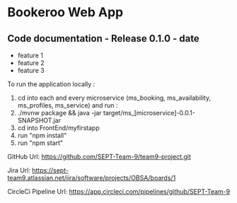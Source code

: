 # Bookeroo Web App
	
## Code documentation - Release 0.1.0 - date
* feature 1
* feature 2
* feature 3
  

To run the application locally : 
1) cd into each and every microservice (ms_booking, ms_availability, ms_profiles, ms_service) and run :
2) ./mvnw package && java -jar target/ms_[microservice]-0.0.1-SNAPSHOT.jar
3) cd into FrontEnd/myfirstapp
4) run "npm install"
5) run "npm start"

GitHub Url:
https://github.com/SEPT-Team-9/team9-project.git

Jira Url:
https://sept-team9.atlassian.net/jira/software/projects/OBSA/boards/1

CircleCi Pipeline Url:
https://app.circleci.com/pipelines/github/SEPT-Team-9



